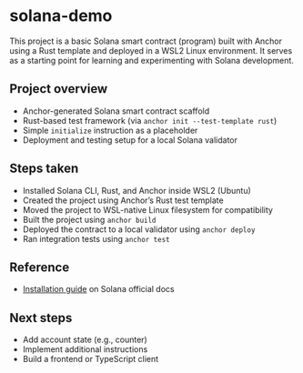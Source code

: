 # solana-demo

This project is a basic Solana smart contract (program) built with Anchor using a Rust template and deployed in a WSL2 Linux environment. It serves as a starting point for learning and experimenting with Solana development.

## Project overview

- Anchor-generated Solana smart contract scaffold
- Rust-based test framework (via `anchor init --test-template rust`)
- Simple `initialize` instruction as a placeholder
- Deployment and testing setup for a local Solana validator

## Steps taken

- Installed Solana CLI, Rust, and Anchor inside WSL2 (Ubuntu)
- Created the project using Anchor’s Rust test template
- Moved the project to WSL-native Linux filesystem for compatibility
- Built the project using `anchor build`
- Deployed the contract to a local validator using `anchor deploy`
- Ran integration tests using `anchor test`

## Reference

- [Installation guide](https://solana.com/docs/intro/installation) on Solana official docs

## Next steps

- Add account state (e.g., counter)
- Implement additional instructions
- Build a frontend or TypeScript client
